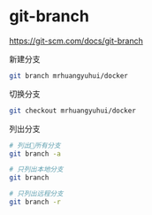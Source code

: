 # git-branch

<https://git-scm.com/docs/git-branch>

新建分支

```bash
git branch mrhuangyuhui/docker
```

切换分支

```bash
git checkout mrhuangyuhui/docker
```

列出分支

```bash
# 列出所有分支
git branch -a

# 只列出本地分支
git branch

# 只列出远程分支
git branch -r
```
